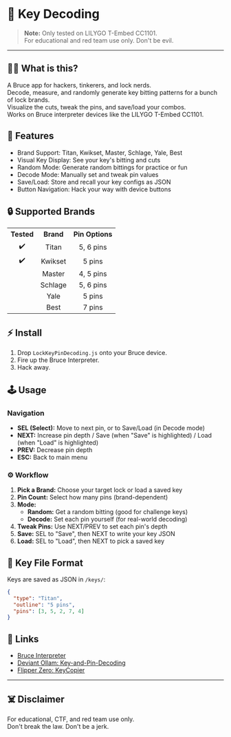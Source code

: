 # 🔑 Key Decoding



> **Note:** Only tested on LILYGO T-Embed CC1101.  
> For educational and red team use only. Don't be evil.

---

## 🏴‍☠️ What is this?

A Bruce app for hackers, tinkerers, and lock nerds.  
Decode, measure, and randomly generate key bitting patterns for a bunch of lock brands.  
Visualize the cuts, tweak the pins, and save/load your combos.  
Works on Bruce interpreter devices like the LILYGO T-Embed CC1101.


## 🚀 Features

- Brand Support: Titan, Kwikset, Master, Schlage, Yale, Best
- Visual Key Display: See your key's bitting and cuts
- Random Mode: Generate random bittings for practice or fun
- Decode Mode: Manually set and tweak pin values
- Save/Load: Store and recall your key configs as JSON
- Button Navigation: Hack your way with device buttons

## 🔒 Supported Brands

<table>
  <tr>
    <th style="text-align:center">Tested</th>
    <th style="text-align:center">Brand</th>
    <th style="text-align:center">Pin Options</th>
  </tr>
  <tr>
    <td style="text-align:center">✔️</td>
    <td style="text-align:center">Titan</td>
    <td style="text-align:center">5, 6 pins</td>
  </tr>
  <tr>
    <td style="text-align:center">✔️</td>
    <td style="text-align:center">Kwikset</td>
    <td style="text-align:center">5 pins</td>
  </tr>
  <tr>
    <td style="text-align:center"></td>
    <td style="text-align:center">Master</td>
    <td style="text-align:center">4, 5 pins</td>
  </tr>
  <tr>
    <td style="text-align:center"></td>
    <td style="text-align:center">Schlage</td>
    <td style="text-align:center">5, 6 pins</td>
  </tr>
  <tr>
    <td style="text-align:center"></td>
    <td style="text-align:center">Yale</td>
    <td style="text-align:center">5 pins</td>
  </tr>
  <tr>
    <td style="text-align:center"></td>
    <td style="text-align:center">Best</td>
    <td style="text-align:center">7 pins</td>
  </tr>
</table>

## ⚡ Install

1. Drop `LockKeyPinDecoding.js` onto your Bruce device.
2. Fire up the Bruce Interpreter.
3. Hack away.


## 🕹️ Usage

### Navigation

- **SEL (Select):** Move to next pin, or to Save/Load (in Decode mode)
- **NEXT:** Increase pin depth / Save (when "Save" is highlighted) / Load (when "Load" is highlighted)
- **PREV:** Decrease pin depth
- **ESC:** Back to main menu

### ⚙️ Workflow

1. **Pick a Brand:** Choose your target lock or load a saved key
2. **Pin Count:** Select how many pins (brand-dependent)
3. **Mode:**  
   - **Random:** Get a random bitting (good for challenge keys)
   - **Decode:** Set each pin yourself (for real-world decoding)
4. **Tweak Pins:** Use NEXT/PREV to set each pin's depth
5. **Save:** SEL to "Save", then NEXT to write your key JSON
6. **Load:** SEL to "Load", then NEXT to pick a saved key


## 📂 Key File Format

Keys are saved as JSON in `/keys/`:

```json
{
  "type": "Titan",
  "outline": "5 pins",
  "pins": [3, 5, 2, 7, 4]
}
```


## 🔗 Links

- [Bruce Interpreter](https://github.com/pr3y/Bruce/wiki/Interpreter)
- [Deviant Ollam: Key-and-Pin-Decoding](https://github.com/deviantollam/Key-and-Pin-Decoding)
- [Flipper Zero: KeyCopier](https://github.com/zinongli/KeyCopier)

---

## ☠️ Disclaimer

For educational, CTF, and red team use only.  
Don't break the law. Don't be a jerk.
